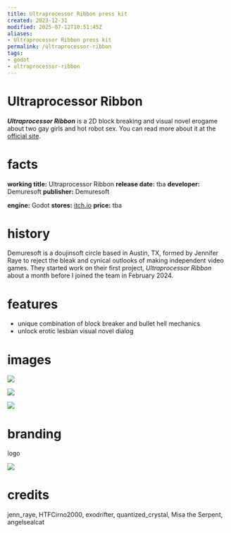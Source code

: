 ```yaml
---
title: Ultraprocessor Ribbon press kit
created: 2023-12-31
modified: 2025-07-12T10:51:45Z
aliases:
- Ultraprocessor Ribbon press kit
permalink: /ultraprocessor-ribbon
tags:
- godot
- ultraprocessor-ribbon
---
```


# Ultraprocessor Ribbon

_**Ultraprocessor Ribbon**_ is a 2D block breaking and visual novel erogame about two gay girls and hot robot sex. You can read more about it at the [official site](https://jennraye.moe/ribbon).

# facts

<div class="flex">
<div style="flex-grow: 1">

**working title:** Ultraprocessor Ribbon
**release date:** tba
**developer:** Demuresoft
**publisher:** Demuresoft

</div>
<div style="flex-grow: 1">

**engine:** Godot
**stores:** [itch.io](https://jenniferraye.itch.io/ultraprocessor-ribbon)
**price:** tba

</div>
</div>

# history

Demuresoft is a doujinsoft circle based in Austin, TX, formed by Jennifer Raye to reject the bleak and cynical outlooks of making independent video games. They started work on their first project, _Ultraprocessor Ribbon_ about a month before I joined the team in February 2024.

# features

- unique combination of block breaker and bullet hell mechanics
- unlock erotic lesbian visual novel dialog

# images

![](screen-1.png)

![](screen-2.png)

![](screen-3.png)

# branding

logo

![](logo.png)

# credits

jenn_raye, HTFCirno2000, exodrifter, quantized_crystal, Misa the Serpent, angelsealcat
